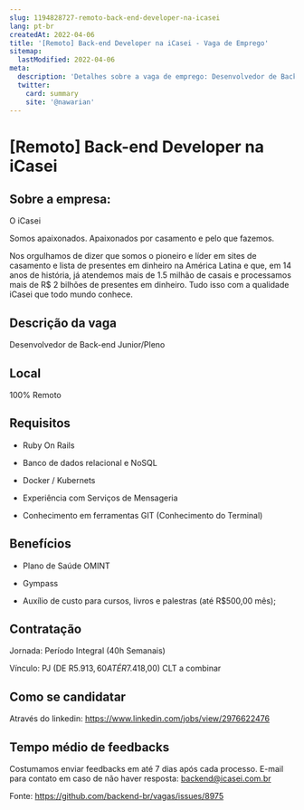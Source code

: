 ```yaml
---
slug: 1194828727-remoto-back-end-developer-na-icasei
lang: pt-br
createdAt: 2022-04-06
title: '[Remoto] Back-end Developer na iCasei - Vaga de Emprego'
sitemap:
  lastModified: 2022-04-06
meta:
  description: 'Detalhes sobre a vaga de emprego: Desenvolvedor de Back-end Junior/Pleno'
  twitter:
    card: summary
    site: '@nawarian'
---
```


# [Remoto] Back-end Developer na iCasei

<!--
==================================================
Caso a vaga for remoto durante a pandemia informar no texto "Remoto durante o covid"
==================================================
-->
<!-- 
==================================================
POR FAVOR, SÓ POSTE SE A VAGA FOR PARA BACK-END!

Não faça distinção de gênero no título da vaga.

Use: "Back-End Developer" ao invés de 
"Desenvolvedor Back-End" \o/

Exemplo: `[São Paulo] Back-End Developer @ NOME DA EMPRESA`
==================================================
-->
<!--
==================================================
Caso a vaga for remoto durante a pandemia deixar a linha abaixo
==================================================
-->

## Sobre a empresa:

O iCasei

Somos apaixonados. Apaixonados por casamento e pelo que fazemos.

Nos orgulhamos de dizer que somos o pioneiro e líder em sites de casamento e lista de presentes em dinheiro na América Latina e que, em 14 anos de história, já atendemos mais de 1.5 milhão de casais e processamos mais de R$ 2 bilhões de presentes em dinheiro. Tudo isso com a qualidade iCasei que todo mundo conhece.

## Descrição da vaga

Desenvolvedor de Back-end Junior/Pleno

## Local

100% Remoto

## Requisitos

- Ruby On Rails

- Banco de dados relacional e NoSQL

- Docker / Kubernets

- Experiência com Serviços de Mensageria

- Conhecimento em ferramentas GIT (Conhecimento do Terminal)

## Benefícios

- Plano de Saúde OMINT

- Gympass

- Auxílio de custo para cursos, livros e palestras (até R$500,00 mês);


## Contratação

Jornada: Período Integral (40h Semanais)

Vínculo: PJ (DE R$5.913,60 ATÉ R$7.418,00) CLT a combinar

## Como se candidatar

Através do linkedin:  https://www.linkedin.com/jobs/view/2976622476

## Tempo médio de feedbacks

Costumamos enviar feedbacks em até 7 dias após cada processo.
E-mail para contato em caso de não haver resposta: backend@icasei.com.br

Fonte: https://github.com/backend-br/vagas/issues/8975